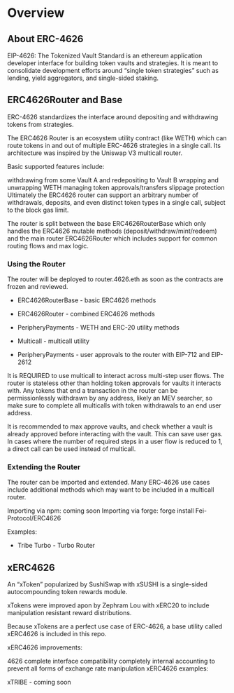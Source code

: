 # Overview
## About ERC-4626
EIP-4626: The Tokenized Vault Standard is an ethereum application developer interface for building token vaults and strategies. It is meant to consolidate development efforts around “single token strategies” such as lending, yield aggregators, and single-sided staking.

## ERC4626Router and Base
ERC-4626 standardizes the interface around depositing and withdrawing tokens from strategies.

The ERC4626 Router is an ecosystem utility contract (like WETH) which can route tokens in and out of multiple ERC-4626 strategies in a single call. Its architecture was inspired by the Uniswap V3 multicall router.

Basic supported features include:

withdrawing from some Vault A and redepositing to Vault B
wrapping and unwrapping WETH
managing token approvals/transfers
slippage protection
Ultimately the ERC4626 router can support an arbitrary number of withdrawals, deposits, and even distinct token types in a single call, subject to the block gas limit.

The router is split between the base ERC4626RouterBase which only handles the ERC4626 mutable methods (deposit/withdraw/mint/redeem) and the main router ERC4626Router which includes support for common routing flows and max logic.

### Using the Router
The router will be deployed to router.4626.eth as soon as the contracts are frozen and reviewed.

- ERC4626RouterBase - basic ERC4626 methods

- ERC4626Router - combined ERC4626 methods

- PeripheryPayments - WETH and ERC-20 utility methods

- Multicall - multicall utility

- PeripheryPayments - user approvals to the router with EIP-712 and EIP-2612

It is REQUIRED to use multicall to interact across multi-step user flows. The router is stateless other than holding token approvals for vaults it interacts with. Any tokens that end a transaction in the router can be permissionlessly withdrawn by any address, likely an MEV searcher, so make sure to complete all multicalls with token withdrawals to an end user address.

It is recommended to max approve vaults, and check whether a vault is already approved before interacting with the vault. This can save user gas. In cases where the number of required steps in a user flow is reduced to 1, a direct call can be used instead of multicall.

### Extending the Router
The router can be imported and extended. Many ERC-4626 use cases include additional methods which may want to be included in a multicall router.

Importing via npm: coming soon
Importing via forge: forge install Fei-Protocol/ERC4626

Examples:

- Tribe Turbo - Turbo Router

## xERC4626
An “xToken” popularized by SushiSwap with xSUSHI is a single-sided autocompounding token rewards module.

xTokens were improved apon by Zephram Lou with xERC20 to include manipulation resistant reward distributions.

Because xTokens are a perfect use case of ERC-4626, a base utility called xERC4626 is included in this repo.

xERC4626 improvements:

4626 complete interface compatibility
completely internal accounting to prevent all forms of exchange rate manipulation
xERC4626 examples:

xTRIBE - coming soon